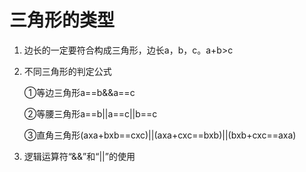 # 三角形的类型
1. 边长的一定要符合构成三角形，边长a，b，c。a+b>c
2. 不同三角形的判定公式
    
    ①等边三角形a==b&&a==c 
    
    ②等腰三角形a==b||a==c||b==c 
    
    ③直角三角形(axa+bxb==cxc)||(axa+cxc==bxb)||(bxb+cxc==axa)
3. 逻辑运算符“&&”和“||”的使用